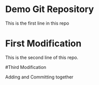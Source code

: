 # Demo Git Repository

This is the first line in this repo

# First Modification

This is the second line of this repo.

#Third Modification

Adding and Committing together
